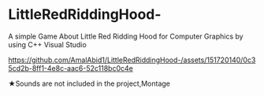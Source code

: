 # LittleRedRiddingHood-
A simple Game About Little Red Ridding Hood for Computer Graphics by using  C++ Visual Studio


https://github.com/AmalAbid1/LittleRedRiddingHood-/assets/151720140/0c35cd2b-8ff1-4e8c-aac6-52c118bc0c4e


★Sounds are not included in the project,Montage
